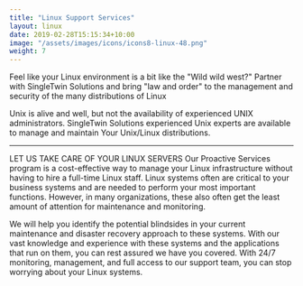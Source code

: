 ```yaml
---
title: "Linux Support Services"
layout: linux
date: 2019-02-28T15:15:34+10:00
image: "/assets/images/icons/icons8-linux-48.png"
weight: 7
---
```


Feel like your Linux environment is a bit like the "Wild wild west?" Partner with SingleTwin Solutions and bring "law and order" to the management and security of the many distributions of Linux

Unix is alive and well, but not the availability of experienced UNIX administrators. SingleTwin Solutions experienced Unix experts are available to manage and maintain Your Unix/Linux distributions.

---
LET US TAKE CARE OF YOUR LINUX SERVERS
Our Proactive Services program is a cost-effective way to manage your Linux infrastructure without having to hire a full-time Linux staff. Linux systems often are critical to your business systems and are needed to perform your most important functions. However, in many organizations, these also often get the least amount of attention for maintenance and monitoring.

We will help you identify the potential blindsides in your current maintenance and disaster recovery approach to these systems. With our vast knowledge and experience with these systems and the applications that run on them, you can rest assured we have you covered. With 24/7 monitoring, management, and full access to our support team, you can stop worrying about your Linux systems.
